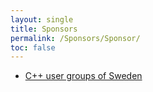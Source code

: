 ```yaml
---
layout: single
title: Sponsors
permalink: /Sponsors/Sponsor/
toc: false
---
```


- [C++ user groups of Sweden](https://www.swedencpp.se/)
